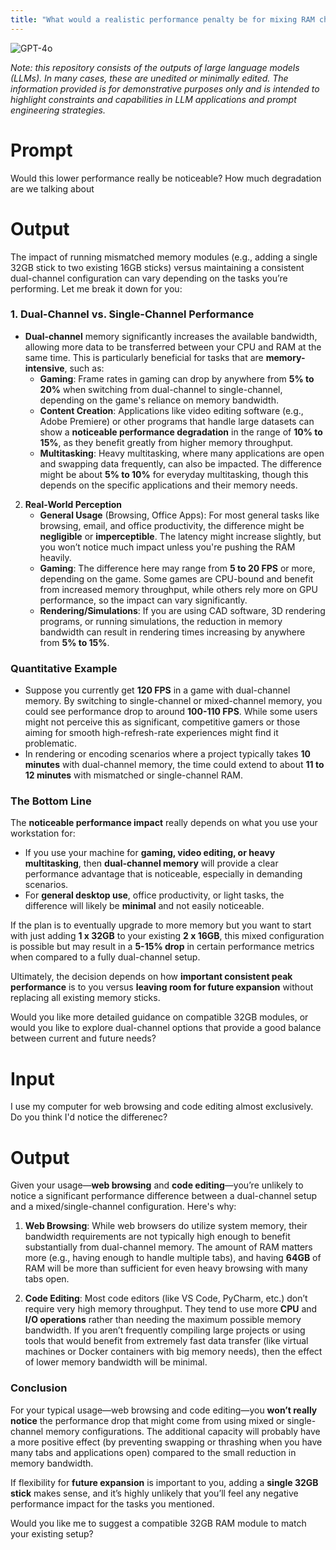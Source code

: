 ```yaml
---
title: "What would a realistic performance penalty be for mixing RAM channels"
---
```

![GPT-4o](https://img.shields.io/badge/GPT--4o-3333FF?style=for-the-badge&logo=openai&logoColor=white)



*Note: this repository consists of the outputs of large language models (LLMs). In many cases, these are unedited or minimally edited. The information provided is for demonstrative purposes only and is intended to highlight constraints and capabilities in LLM applications and prompt engineering strategies.*


# Prompt

Would this lower performance really be noticeable? How much degradation are we talking about

# Output

The impact of running mismatched memory modules (e.g., adding a single 32GB stick to two existing 16GB sticks) versus maintaining a consistent dual-channel configuration can vary depending on the tasks you’re performing. Let me break it down for you:

### 1. **Dual-Channel vs. Single-Channel Performance**
   - **Dual-channel** memory significantly increases the available bandwidth, allowing more data to be transferred between your CPU and RAM at the same time. This is particularly beneficial for tasks that are **memory-intensive**, such as:
     - **Gaming**: Frame rates in gaming can drop by anywhere from **5% to 20%** when switching from dual-channel to single-channel, depending on the game's reliance on memory bandwidth.
     - **Content Creation**: Applications like video editing software (e.g., Adobe Premiere) or other programs that handle large datasets can show a **noticeable performance degradation** in the range of **10% to 15%**, as they benefit greatly from higher memory throughput.
     - **Multitasking**: Heavy multitasking, where many applications are open and swapping data frequently, can also be impacted. The difference might be about **5% to 10%** for everyday multitasking, though this depends on the specific applications and their memory needs.

2. **Real-World Perception**
   - **General Usage** (Browsing, Office Apps): For most general tasks like browsing, email, and office productivity, the difference might be **negligible** or **imperceptible**. The latency might increase slightly, but you won’t notice much impact unless you're pushing the RAM heavily.
   - **Gaming**: The difference here may range from **5 to 20 FPS** or more, depending on the game. Some games are CPU-bound and benefit from increased memory throughput, while others rely more on GPU performance, so the impact can vary significantly.
   - **Rendering/Simulations**: If you are using CAD software, 3D rendering programs, or running simulations, the reduction in memory bandwidth can result in rendering times increasing by anywhere from **5% to 15%**.

### Quantitative Example
- Suppose you currently get **120 FPS** in a game with dual-channel memory. By switching to single-channel or mixed-channel memory, you could see performance drop to around **100-110 FPS**. While some users might not perceive this as significant, competitive gamers or those aiming for smooth high-refresh-rate experiences might find it problematic.
- In rendering or encoding scenarios where a project typically takes **10 minutes** with dual-channel memory, the time could extend to about **11 to 12 minutes** with mismatched or single-channel RAM.

### The Bottom Line
The **noticeable performance impact** really depends on what you use your workstation for:
- If you use your machine for **gaming, video editing, or heavy multitasking**, then **dual-channel memory** will provide a clear performance advantage that is noticeable, especially in demanding scenarios.
- For **general desktop use**, office productivity, or light tasks, the difference will likely be **minimal** and not easily noticeable.

If the plan is to eventually upgrade to more memory but you want to start with just adding **1 x 32GB** to your existing **2 x 16GB**, this mixed configuration is possible but may result in a **5-15% drop** in certain performance metrics when compared to a fully dual-channel setup.

Ultimately, the decision depends on how **important consistent peak performance** is to you versus **leaving room for future expansion** without replacing all existing memory sticks.

Would you like more detailed guidance on compatible 32GB modules, or would you like to explore dual-channel options that provide a good balance between current and future needs?

# Input

I use my computer for web browsing and code editing almost exclusively. Do you think I'd notice the differenec?

# Output



Given your usage—**web browsing** and **code editing**—you’re unlikely to notice a significant performance difference between a dual-channel setup and a mixed/single-channel configuration. Here's why:

1. **Web Browsing**: While web browsers do utilize system memory, their bandwidth requirements are not typically high enough to benefit substantially from dual-channel memory. The amount of RAM matters more (e.g., having enough to handle multiple tabs), and having **64GB** of RAM will be more than sufficient for even heavy browsing with many tabs open.

2. **Code Editing**: Most code editors (like VS Code, PyCharm, etc.) don’t require very high memory throughput. They tend to use more **CPU** and **I/O operations** rather than needing the maximum possible memory bandwidth. If you aren’t frequently compiling large projects or using tools that would benefit from extremely fast data transfer (like virtual machines or Docker containers with big memory needs), then the effect of lower memory bandwidth will be minimal.

### Conclusion
For your typical usage—web browsing and code editing—you **won’t really notice** the performance drop that might come from using mixed or single-channel memory configurations. The additional capacity will probably have a more positive effect (by preventing swapping or thrashing when you have many tabs and applications open) compared to the small reduction in memory bandwidth.

If flexibility for **future expansion** is important to you, adding a **single 32GB stick** makes sense, and it’s highly unlikely that you’ll feel any negative performance impact for the tasks you mentioned.

Would you like me to suggest a compatible 32GB RAM module to match your existing setup?